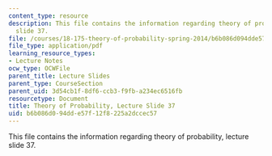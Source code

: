 ```yaml
---
content_type: resource
description: This file contains the information regarding theory of probability, lecture
  slide 37.
file: /courses/18-175-theory-of-probability-spring-2014/b6b086d094dde57f12f8225a2dccec57_MIT18_175S14_Lecture37.pdf
file_type: application/pdf
learning_resource_types:
- Lecture Notes
ocw_type: OCWFile
parent_title: Lecture Slides
parent_type: CourseSection
parent_uid: 3d54cb1f-8df6-ccb3-f9fb-a234ec6516fb
resourcetype: Document
title: Theory of Probability, Lecture Slide 37
uid: b6b086d0-94dd-e57f-12f8-225a2dccec57
---
```

This file contains the information regarding theory of probability, lecture slide 37.